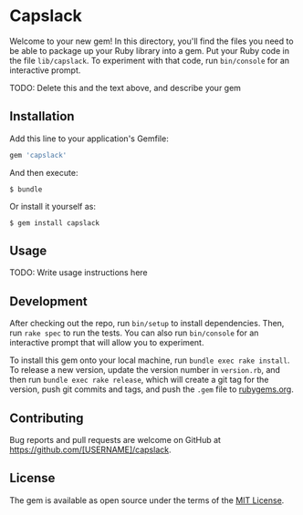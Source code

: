 # Capslack

Welcome to your new gem! In this directory, you'll find the files you need to be able to package up your Ruby library into a gem. Put your Ruby code in the file `lib/capslack`. To experiment with that code, run `bin/console` for an interactive prompt.

TODO: Delete this and the text above, and describe your gem

## Installation

Add this line to your application's Gemfile:

```ruby
gem 'capslack'
```

And then execute:

    $ bundle

Or install it yourself as:

    $ gem install capslack

## Usage

TODO: Write usage instructions here

## Development

After checking out the repo, run `bin/setup` to install dependencies. Then, run `rake spec` to run the tests. You can also run `bin/console` for an interactive prompt that will allow you to experiment.

To install this gem onto your local machine, run `bundle exec rake install`. To release a new version, update the version number in `version.rb`, and then run `bundle exec rake release`, which will create a git tag for the version, push git commits and tags, and push the `.gem` file to [rubygems.org](https://rubygems.org).

## Contributing

Bug reports and pull requests are welcome on GitHub at https://github.com/[USERNAME]/capslack.

## License

The gem is available as open source under the terms of the [MIT License](https://opensource.org/licenses/MIT).
